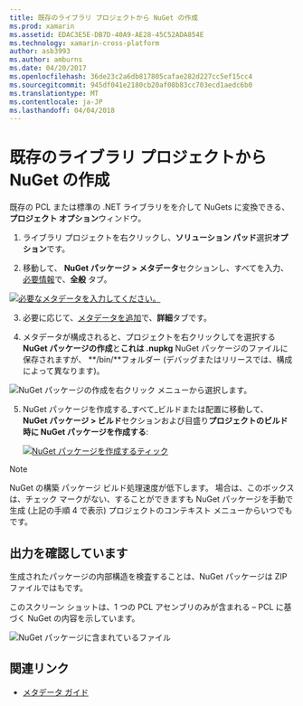 ```yaml
---
title: 既存のライブラリ プロジェクトから NuGet の作成
ms.prod: xamarin
ms.assetid: EDAC3E5E-DB7D-40A9-AE28-45C52ADA854E
ms.technology: xamarin-cross-platform
author: asb3993
ms.author: amburns
ms.date: 04/20/2017
ms.openlocfilehash: 36de23c2a6db817805cafae282d227cc5ef15cc4
ms.sourcegitcommit: 945df041e2180cb20af08b83cc703ecd1aedc6b0
ms.translationtype: MT
ms.contentlocale: ja-JP
ms.lasthandoff: 04/04/2018
---
```

# <a name="creating-a-nuget-from-existing-library-projects"></a>既存のライブラリ プロジェクトから NuGet の作成

既存の PCL または標準の .NET ライブラリをを介して NuGets に変換できる、**プロジェクト オプション**ウィンドウ。

1. ライブラリ プロジェクトを右クリックし、**ソリューション パッド**選択**オプション**です。

2. 移動して、 **NuGet パッケージ > メタデータ**セクションし、すべてを入力、[必要情報](~/cross-platform/app-fundamentals/nuget-multiplatform-libraries/metadata.md)で、**全般** タブ。

  [![](existing-library-images/existing-metadata-sml.png "必要なメタデータを入力してください。")](existing-library-images/existing-metadata.png#lightbox)

3. 必要に応じて、[メタデータを追加](~/cross-platform/app-fundamentals/nuget-multiplatform-libraries/metadata.md)で、**詳細**タブです。

4. メタデータが構成されると、プロジェクトを右クリックしてを選択する**NuGet パッケージの作成**と**これは .nupkg** NuGet パッケージのファイルに保存されますが、 **/bin/**フォルダー (デバッグまたはリリースでは、構成によって異なります)。

  ![](existing-library-images/create-nuget-package.png "NuGet パッケージの作成を右クリック メニューから選択します。")

5. NuGet パッケージを作成する_すべて_ビルドまたは配置に移動して、 **NuGet パッケージ > ビルド**セクションおよび目盛り**プロジェクトのビルド時に NuGet パッケージを作成する**:

    [![](existing-library-images/existing-tickbox-sml.png "NuGet パッケージを作成するティック")](existing-library-images/existing-tickbox.png#lightbox)

> [!NOTE]
> NuGet の構築 パッケージ ビルド処理速度が低下します。 場合は、このボックスは、チェック マークがない、することができますも NuGet パッケージを手動で生成 (上記の手順 4 で表示) プロジェクトのコンテキスト メニューからいつでもです。

## <a name="verifying-the-output"></a>出力を確認しています

生成されたパッケージの内部構造を検査することは、NuGet パッケージは ZIP ファイルではもです。

このスクリーン ショットは、1 つの PCL アセンブリのみが含まれる – PCL に基づく NuGet の内容を示しています。

![](existing-library-images/nuget-output.png "NuGet パッケージに含まれているファイル")


## <a name="related-links"></a>関連リンク

- [メタデータ ガイド](~/cross-platform/app-fundamentals/nuget-multiplatform-libraries/metadata.md)
